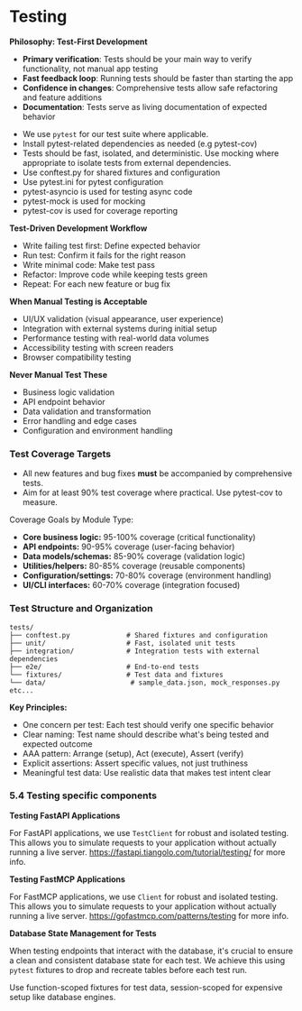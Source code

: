 # Testing

**Philosophy: Test-First Development**
- **Primary verification**: Tests should be your main way to verify functionality, not manual app testing
- **Fast feedback loop**: Running tests should be faster than starting the app
- **Confidence in changes**: Comprehensive tests allow safe refactoring and feature additions
- **Documentation**: Tests serve as living documentation of expected behavior

* We use `pytest` for our test suite where applicable.
* Install pytest-related dependencies as needed (e.g pytest-cov)
* Tests should be fast, isolated, and deterministic. Use mocking where appropriate to isolate tests from external dependencies.
* Use conftest.py for shared fixtures and configuration
* Use pytest.ini for pytest configuration
* pytest-asyncio is used for testing async code
* pytest-mock is used for mocking
* pytest-cov is used for coverage reporting

**Test-Driven Development Workflow**
- Write failing test first: Define expected behavior
- Run test: Confirm it fails for the right reason
- Write minimal code: Make test pass
- Refactor: Improve code while keeping tests green
- Repeat: For each new feature or bug fix

**When Manual Testing is Acceptable**
- UI/UX validation (visual appearance, user experience)
- Integration with external systems during initial setup
- Performance testing with real-world data volumes
- Accessibility testing with screen readers
- Browser compatibility testing

**Never Manual Test These**
- Business logic validation
- API endpoint behavior
- Data validation and transformation
- Error handling and edge cases
- Configuration and environment handling

### Test Coverage Targets

* All new features and bug fixes **must** be accompanied by comprehensive tests.
* Aim for at least 90% test coverage where practical. Use pytest-cov to measure.

Coverage Goals by Module Type:
- **Core business logic:** 95-100% coverage (critical functionality)
- **API endpoints:** 90-95% coverage (user-facing behavior)
- **Data models/schemas:** 85-90% coverage (validation logic)
- **Utilities/helpers:** 80-85% coverage (reusable components)
- **Configuration/settings:** 70-80% coverage (environment handling)
- **UI/CLI interfaces:** 60-70% coverage (integration focused)

### Test Structure and Organization
```
tests/
├── conftest.py              # Shared fixtures and configuration
├── unit/                    # Fast, isolated unit tests
├── integration/             # Integration tests with external dependencies
├── e2e/                     # End-to-end tests
└── fixtures/                # Test data and fixtures
└── data/                     # sample_data.json, mock_responses.py etc...
```

**Key Principles:**
- One concern per test: Each test should verify one specific behavior
- Clear naming: Test name should describe what's being tested and expected outcome
- AAA pattern: Arrange (setup), Act (execute), Assert (verify)
- Explicit assertions: Assert specific values, not just truthiness
- Meaningful test data: Use realistic data that makes test intent clear

### 5.4 Testing specific components

**Testing FastAPI Applications**

For FastAPI applications, we use `TestClient` for robust and isolated testing. This allows you to simulate requests to your application without actually running a live server. https://fastapi.tiangolo.com/tutorial/testing/ for more info.

**Testing FastMCP Applications**

For FastMCP applications, we use `Client` for robust and isolated testing. This allows you to simulate requests to your application without actually running a live server. https://gofastmcp.com/patterns/testing for more info.

**Database State Management for Tests**

When testing endpoints that interact with the database, it's crucial to ensure a clean and consistent database state for each test. We achieve this using `pytest` fixtures to drop and recreate tables before each test run.

Use function-scoped fixtures for test data, session-scoped for expensive setup like database engines.